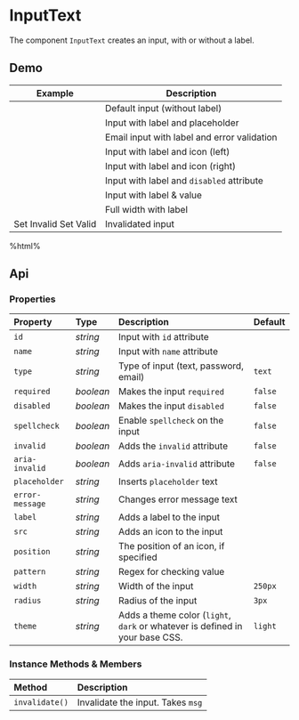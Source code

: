 # InputText

The component `InputText` creates an input, with or without a label.

## Demo

<table class="example">
  <thead>
    <tr>
      <th>Example</th>
      <th>Description</th>
    </tr>
  </thead>
  <tbody>
    <tr>
      <td><input-text></input-text></td>
      <td>
        <span id="input-example-tooltip-1">
          Default input (without label)
        </span>
      </td>
    </tr>
    <tr>
      <td>
        <input-text label="label" placeholder="Type something...">
        </input-text>
      </td>
      <td>
        <span id="input-example-tooltip-2">
          Input with label and placeholder
        </span>
      </td>
    </tr>
    <tr>
      <td><input-text label="Email Address" type="email" error-message="Invalid Email"></input-text></td>
      <td>
        <span id="input-example-tooltip-6">
          Email input with label and error validation
        </span>
      </td>
    </tr>
    <tr>
      <td>
        <input-text
          src="./sprite.svg#example"
          position="left"
          label="Input with Icon">
        </input-text>
      </td>
      <td>
        <span id="input-example-tooltip-3">
          Input with label and icon (left)
        </span>
      </td>
    </tr>
    <tr>
      <td>
        <input-text
          src="./sprite.svg#example"
          position="right"
          label="Input with Icon">
        </input-text>
      </td>
      <td>
        <span id="input-example-tooltip-4">
          Input with label and icon (right)
        </span>
      </td>
    </tr>
    <tr>
      <td><input-text label="Disabled Input" disabled></input-text></td>
      <td>
        <span id="input-example-tooltip-5">
          Input with label and <code>disabled</code> attribute
        </span>
      </td>
    </tr>
    <tr>
      <td><input-text label="Input with Value" value="Value"></input-text></td>
      <td>
        <span id="input-example-tooltip-7">
          Input with label & value
        </span>
      </td>
    </tr>
    <tr>
      <td><input-text width="100%" label="Full Width"></input-text></td>
      <td>
        <span id="input-example-tooltip-8">
          Full width with label
        </span>
      </td>
    </tr>
    <tr>
      <td>
        <input-text
          width="100%"
          id="input-invalidation-example-1">
        </input-text>
        <div class="invalidate-buttons">
          <input-button value="set-invalid">Set Invalid</input-button>
          <input-button value="set-valid">Set Valid</input-button>
        </div>
      </td>
      <td>
        <span id="input-example-tooltip-8">
          Invalidated input
        </span>
      </td>
    </tr>
  </tbody>
</table>

%html%

## Api

### Properties

| Property | Type | Description | Default |
| :--- | :--- | :--- | :--- |
| `id` | *string* | Input with `id` attribute | |
| `name` | *string* | Input with `name` attribute | |
| `type` | *string* | Type of input (text, password, email) | `text` |
| `required` | *boolean* | Makes the input `required` | `false` |
| `disabled` | *boolean* | Makes the input `disabled` | `false` |
| `spellcheck` | *boolean* | Enable `spellcheck` on the input | `false` |
| `invalid` | *boolean* | Adds the `invalid` attribute | `false` |
| `aria-invalid` | *boolean* | Adds `aria-invalid` attribute | `false` |
| `placeholder` | *string* | Inserts `placeholder` text | |
| `error-message` | *string* | Changes error message text | |
| `label` | *string* | Adds a label to the input | |
| `src` | *string* | Adds an icon to the input | |
| `position` | *string* | The position of an icon, if specified | |
| `pattern` | *string* | Regex for checking value | |
| `width` | *string* | Width of the input | `250px` |
| `radius` | *string* | Radius of the input | `3px` |
| `theme` | *string* | Adds a theme color (`light`, `dark` or whatever is defined in your base CSS. | `light` |

### Instance Methods & Members

| Method | Description |
| :--- | :--- |
| `invalidate()` | Invalidate the input. Takes `msg` |
